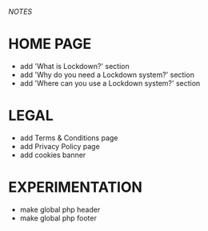 *NOTES*

# HOME PAGE
- add 'What is Lockdown?' section
- add 'Why do you need a Lockdown system?' section
- add 'Where can you use a Lockdown system?' section

# LEGAL
- add Terms & Conditions page
- add Privacy Policy page
- add cookies banner

# EXPERIMENTATION
- make global php header
- make global php footer